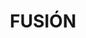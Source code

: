 ---
layout: archive_film
permalink: en/archive/2021/short/fusion

title: FUSIÓN
director: Talissa Lopes
country: Spain
description_short: "Fusion is a phenomenon, the manifestation of art in multiple forms of expression. <br/><br/> Magnetically drawn to a place, they surrender, exploring their limits to transcend their physical form. They melt like gold, sparkle, blend, and with a bang, everything is transformed."
description: "Fusion is a phenomenon, the manifestation of art in multiple forms of expression. <br/><br/> Magnetically drawn to a place, they surrender, exploring their limits to transcend their physical form. They melt like gold, sparkle, blend, and with a bang, everything is transformed. <br/><br/> This experience gives them the possibility to add, to flow, to change. It is the desire for mystery, for the new, for renewal, that makes them fuse."
category: short
image_folder: images/films/archive/2021/short/fusion
is_winner: false
submission_year: 2021
lang: en
---